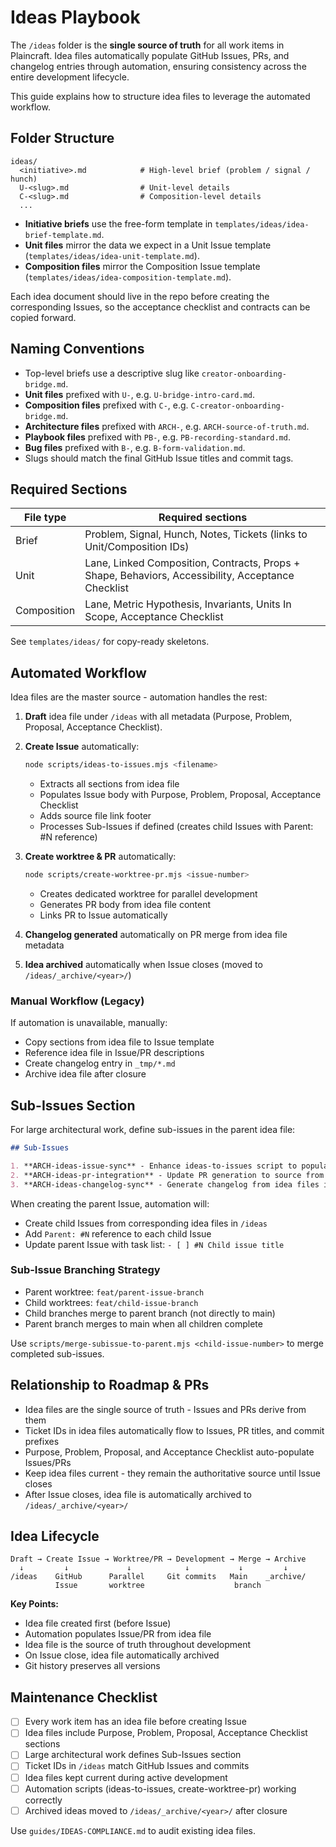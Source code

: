 # Ideas Playbook

The `/ideas` folder is the **single source of truth** for all work items in Plaincraft.
Idea files automatically populate GitHub Issues, PRs, and changelog entries through
automation, ensuring consistency across the entire development lifecycle.

This guide explains how to structure idea files to leverage the automated workflow.

## Folder Structure

```
ideas/
  <initiative>.md            # High-level brief (problem / signal / hunch)
  U-<slug>.md                # Unit-level details
  C-<slug>.md                # Composition-level details
  ...
```

- **Initiative briefs** use the free-form template in
  `templates/ideas/idea-brief-template.md`.
- **Unit files** mirror the data we expect in a Unit Issue template
  (`templates/ideas/idea-unit-template.md`).
- **Composition files** mirror the Composition Issue template
  (`templates/ideas/idea-composition-template.md`).

Each idea document should live in the repo before creating the corresponding
Issues, so the acceptance checklist and contracts can be copied forward.

## Naming Conventions

- Top-level briefs use a descriptive slug like `creator-onboarding-bridge.md`.
- **Unit files** prefixed with `U-`, e.g. `U-bridge-intro-card.md`.
- **Composition files** prefixed with `C-`, e.g. `C-creator-onboarding-bridge.md`.
- **Architecture files** prefixed with `ARCH-`, e.g. `ARCH-source-of-truth.md`.
- **Playbook files** prefixed with `PB-`, e.g. `PB-recording-standard.md`.
- **Bug files** prefixed with `B-`, e.g. `B-form-validation.md`.
- Slugs should match the final GitHub Issue titles and commit tags.

## Required Sections

| File type   | Required sections                                                                                  |
| ----------- | -------------------------------------------------------------------------------------------------- |
| Brief       | Problem, Signal, Hunch, Notes, Tickets (links to Unit/Composition IDs)                             |
| Unit        | Lane, Linked Composition, Contracts, Props + Shape, Behaviors, Accessibility, Acceptance Checklist |
| Composition | Lane, Metric Hypothesis, Invariants, Units In Scope, Acceptance Checklist                          |

See `templates/ideas/` for copy-ready skeletons.

## Automated Workflow

Idea files are the master source - automation handles the rest:

1. **Draft** idea file under `/ideas` with all metadata (Purpose, Problem, Proposal, Acceptance Checklist).
2. **Create Issue** automatically:

   ```bash
   node scripts/ideas-to-issues.mjs <filename>
   ```

   - Extracts all sections from idea file
   - Populates Issue body with Purpose, Problem, Proposal, Acceptance Checklist
   - Adds source file link footer
   - Processes Sub-Issues if defined (creates child Issues with Parent: #N reference)

3. **Create worktree & PR** automatically:

   ```bash
   node scripts/create-worktree-pr.mjs <issue-number>
   ```

   - Creates dedicated worktree for parallel development
   - Generates PR body from idea file content
   - Links PR to Issue automatically

4. **Changelog generated** automatically on PR merge from idea file metadata
5. **Idea archived** automatically when Issue closes (moved to `/ideas/_archive/<year>/`)

### Manual Workflow (Legacy)

If automation is unavailable, manually:

- Copy sections from idea file to Issue template
- Reference idea file in Issue/PR descriptions
- Create changelog entry in `_tmp/*.md`
- Archive idea file after closure

## Sub-Issues Section

For large architectural work, define sub-issues in the parent idea file:

```markdown
## Sub-Issues

1. **ARCH-ideas-issue-sync** - Enhance ideas-to-issues script to populate full metadata
2. **ARCH-ideas-pr-integration** - Update PR generation to source from idea files
3. **ARCH-ideas-changelog-sync** - Generate changelog from idea files instead of \_tmp/
```

When creating the parent Issue, automation will:

- Create child Issues from corresponding idea files in `/ideas`
- Add `Parent: #N` reference to each child Issue
- Update parent Issue with task list: `- [ ] #N Child issue title`

### Sub-Issue Branching Strategy

- Parent worktree: `feat/parent-issue-branch`
- Child worktrees: `feat/child-issue-branch`
- Child branches merge to parent branch (not directly to main)
- Parent branch merges to main when all children complete

Use `scripts/merge-subissue-to-parent.mjs <child-issue-number>` to merge completed sub-issues.

## Relationship to Roadmap & PRs

- Idea files are the single source of truth - Issues and PRs derive from them
- Ticket IDs in idea files automatically flow to Issues, PR titles, and commit prefixes
- Purpose, Problem, Proposal, and Acceptance Checklist auto-populate Issues/PRs
- Keep idea files current - they remain the authoritative source until Issue closes
- After Issue closes, idea file is automatically archived to `/ideas/_archive/<year>/`

## Idea Lifecycle

```
Draft → Create Issue → Worktree/PR → Development → Merge → Archive
  ↓         ↓             ↓            ↓           ↓         ↓
/ideas    GitHub      Parallel     Git commits   Main    _archive/
          Issue       worktree                    branch
```

**Key Points:**

- Idea file created first (before Issue)
- Automation populates Issue/PR from idea file
- Idea file is the source of truth throughout development
- On Issue close, idea file automatically archived
- Git history preserves all versions

## Maintenance Checklist

- [ ] Every work item has an idea file before creating Issue
- [ ] Idea files include Purpose, Problem, Proposal, Acceptance Checklist sections
- [ ] Large architectural work defines Sub-Issues section
- [ ] Ticket IDs in `/ideas` match GitHub Issues and commits
- [ ] Idea files kept current during active development
- [ ] Automation scripts (ideas-to-issues, create-worktree-pr) working correctly
- [ ] Archived ideas moved to `/ideas/_archive/<year>/` after closure

Use `guides/IDEAS-COMPLIANCE.md` to audit existing idea files.
